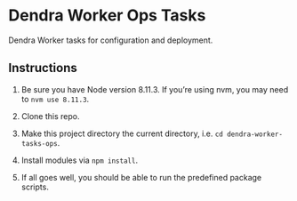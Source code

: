 # Dendra Worker Ops Tasks

Dendra Worker tasks for configuration and deployment.


## Instructions

1. Be sure you have Node version 8.11.3. If you’re using nvm, you may need to `nvm use 8.11.3`.

2. Clone this repo.

3. Make this project directory the current directory, i.e. `cd dendra-worker-tasks-ops`.

4. Install modules via `npm install`.

5. If all goes well, you should be able to run the predefined package scripts.
